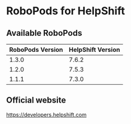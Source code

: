 # RoboPods for HelpShift

## Available RoboPods

| RoboPods Version  | HelpShift Version |
|-------------------|-------------------|
| 1.3.0             | 7.6.2             |
| 1.2.0             | 7.5.3             |
| 1.1.1             | 7.3.0             |

## Official website

https://developers.helpshift.com
